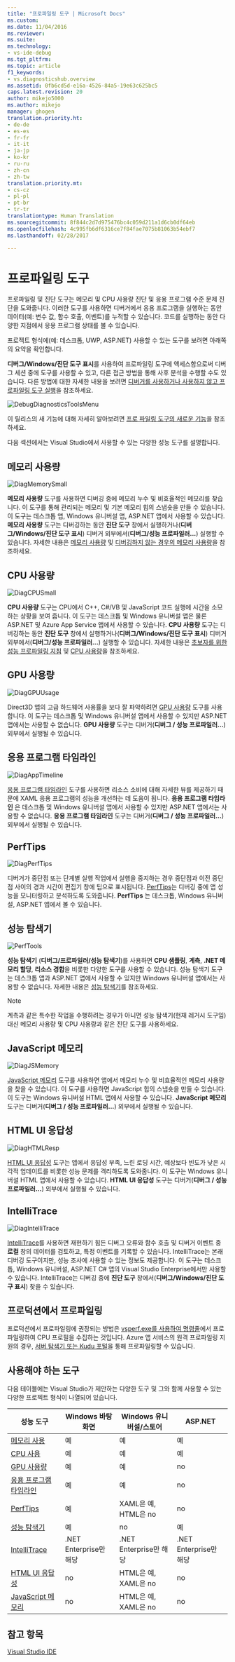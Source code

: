 ```yaml
---
title: "프로파일링 도구 | Microsoft Docs"
ms.custom: 
ms.date: 11/04/2016
ms.reviewer: 
ms.suite: 
ms.technology:
- vs-ide-debug
ms.tgt_pltfrm: 
ms.topic: article
f1_keywords:
- vs.diagnosticshub.overview
ms.assetid: 0fb6cd5d-e16a-4526-84a5-19e63c625bc5
caps.latest.revision: 20
author: mikejo5000
ms.author: mikejo
manager: ghogen
translation.priority.ht:
- de-de
- es-es
- fr-fr
- it-it
- ja-jp
- ko-kr
- ru-ru
- zh-cn
- zh-tw
translation.priority.mt:
- cs-cz
- pl-pl
- pt-br
- tr-tr
translationtype: Human Translation
ms.sourcegitcommit: 8f844c2d7d975476bc4c059d211a1d6cb0df64eb
ms.openlocfilehash: 4c995fb6df6316ce7f84fae7075b81063b54ebf7
ms.lasthandoff: 02/28/2017

---
```

# <a name="profiling-tools"></a>프로파일링 도구
프로파일링 및 진단 도구는 메모리 및 CPU 사용량 진단 및 응용 프로그램 수준 문제 진단을 도와줍니다. 이러한 도구를 사용하면 디버거에서 응용 프로그램을 실행하는 동안 데이터(예: 변수 값, 함수 호출, 이벤트)를 누적할 수 있습니다. 코드를 실행하는 동안 다양한 지점에서 응용 프로그램 상태를 볼 수 있습니다.  
  
 프로젝트 형식에(예: 데스크톱, UWP, ASP.NET) 사용할 수 있는 도구를 보려면 아래쪽의 요약을 확인합니다.  
  
 **디버그/Windows/진단 도구 표시**를 사용하여 프로파일링 도구에 액세스함으로써 디버그 세션 중에 도구를 사용할 수 있고, 다른 접근 방법을 통해 사후 분석을 수행할 수도 있습니다.  다른 방법에 대한 자세한 내용을 보려면 [디버거를 사용하거나 사용하지 않고 프로파일링 도구 실행](../profiling/running-profiling-tools-with-or-without-the-debugger.md)을 참조하세요.
  
 ![DebugDiagnosticsToolsMenu](../profiling/media/debugdiagnosticstoolsmenu.png "DebugDiagnosticsToolsMenu")
  
 이 릴리스의 새 기능에 대해 자세히 알아보려면 [프로 파일링 도구의 새로운 기능](../profiling/what-s-new-in-profiling-tools.md)을 참조하세요.
  
 다음 섹션에서는 Visual Studio에서 사용할 수 있는 다양한 성능 도구를 설명합니다.
  
## <a name="memory-usage"></a>메모리 사용량  
 ![DiagMemorySmall](../profiling/media/diagmemorysmall.png "DiagMemorySmall")  
  
 **메모리 사용량** 도구를 사용하면 디버깅 중에 메모리 누수 및 비효율적인 메모리를 찾습니다. 이 도구를 통해 관리되는 메모리 및 기본 메모리 힙의 스냅숏을 만들 수 있습니다. 이 도구는 데스크톱 앱, Windows 유니버설 앱, ASP.NET 앱에서 사용할 수 있습니다. **메모리 사용량** 도구는 디버깅하는 동안 **진단 도구** 창에서 실행하거나(**디버그/Windows/진단 도구 표시**) 디버거 외부에서(**디버그/성능 프로파일러...**) 실행할 수 있습니다. 자세한 내용은 [메모리 사용량](../profiling/memory-usage.md) 및 [디버깅하지 않는 경우의 메모리 사용량](../profiling/Memory-Usage-without-Debugging2.md)을 참조하세요.  
  
## <a name="cpu-usage"></a>CPU 사용량  
 ![DiagCPUSmall](../profiling/media/diagcpusmall.png "DiagCPUSmall")  
  
 **CPU 사용량** 도구는 CPU에서 C++, C#/VB 및 JavaScript 코드 실행에 시간을 소모하는 상황을 보여 줍니다.  이 도구는 데스크톱 및 Windows 유니버설 앱은 물론 ASP.NET 및 Azure App Service 앱에서 사용할 수 있습니다. **CPU 사용량** 도구는 디버깅하는 동안 **진단 도구** 창에서 실행하거나(**디버그/Windows/진단 도구 표시**) 디버거 외부에서(**디버그/성능 프로파일러...**) 실행할 수 있습니다. 자세한 내용은 [초보자를 위한 성능 프로파일링 지침](../profiling/beginners-guide-to-performance-profiling.md) 및 [CPU 사용량](../profiling/cpu-usage.md)을 참조하세요.
  
## <a name="gpu-usage"></a>GPU 사용량  
 ![DiagGPUUsage](../profiling/media/diaggpuusage.png "DiagGPUUsage")  
  
 Direct3D 앱의 고급 하드웨어 사용률을 보다 잘 파악하려면 [GPU 사용량](../debugger/gpu-usage.md) 도구를 사용합니다. 이 도구는 데스크톱 및 Windows 유니버설 앱에서 사용할 수 있지만 ASP.NET 앱에서는 사용할 수 없습니다. **GPU 사용량** 도구는 디버거(**디버그 / 성능 프로파일러...**) 외부에서 실행될 수 있습니다.  
  
## <a name="application-timeline"></a>응용 프로그램 타임라인  
 ![DiagAppTimeline](../profiling/media/diagapptimeline.png "DiagAppTimeline")  
  
 [응용 프로그램 타임라인](../profiling/application-timeline.md) 도구를 사용하면 리소스 소비에 대해 자세한 뷰를 제공하기 때문에 XAML 응용 프로그램의 성능을 개선하는 데 도움이 됩니다. **응용 프로그램 타임라인** 은 데스크톱 및 Windows 유니버설 앱에서 사용할 수 있지만 ASP.NET 앱에서는 사용할 수 없습니다. **응용 프로그램 타임라인** 도구는 디버거(**디버그 / 성능 프로파일러...**) 외부에서 실행될 수 있습니다.
  
## <a name="perftips"></a>PerfTips  
 ![DiagPerfTips](../profiling/media/diagperftips.png "DiagPerfTips")  
  
 디버거가 중단점 또는 단계별 실행 작업에서 실행을 중지하는 경우 중단점과 이전 중단점 사이의 경과 시간이 편집기 창에 팁으로 표시됩니다. [PerfTips](../profiling/perftips.md)는 디버깅 중에 앱 성능을 모니터링하고 분석하도록 도와줍니다. **PerfTips** 는 데스크톱, Windows 유니버설, ASP.NET 앱에서 볼 수 있습니다.

## <a name="performance-explorer"></a>성능 탐색기  
 ![PerfTools](../profiling/media/perftools.png "PerfTools")  
  
 **성능 탐색기** (**디버그/프로파일러/성능 탐색기**)를 사용하면 **CPU 샘플링**,  **계측**, **.NET 메모리 할당**, **리소스 경합**을 비롯한 다양한 도구를 사용할 수 있습니다. 성능 탐색기 도구는 데스크톱 앱과 ASP.NET 앱에서 사용할 수 있지만 Windows 유니버설 앱에서는 사용할 수 없습니다. 자세한 내용은 [성능 탐색기](../profiling/performance-explorer.md)를 참조하세요.

 > [!NOTE]
 > 계측과 같은 특수한 작업을 수행하려는 경우가 아니면 성능 탐색기(현재 레거시 도구임) 대신 메모리 사용량 및 CPU 사용량과 같은 진단 도구를 사용하세요.
  
## <a name="javascript-memory"></a>JavaScript 메모리  
 ![DiagJSMemory](../profiling/media/diagjsmemory.png "DiagJSMemory")  
  
 [JavaScript 메모리](../profiling/javascript-memory.md) 도구를 사용하면 앱에서 메모리 누수 및 비효율적인 메모리 사용량을 찾을 수 있습니다. 이 도구를 사용하면 JavaScript 힙의 스냅숏을 만들 수 있습니다. 이 도구는 Windows 유니버설 HTML 앱에서 사용할 수 있습니다. **JavaScript 메모리** 도구는 디버거(**디버그 / 성능 프로파일러...**) 외부에서 실행될 수 있습니다.  
  
## <a name="html-ui-responsiveness"></a>HTML UI 응답성  
 ![DiagHTMLResp](../profiling/media/diaghtmlresp.png "DiagHTMLResp")  
  
 [HTML UI 응답성](../profiling/html-ui-responsiveness.md) 도구는 앱에서 응답성 부족, 느린 로딩 시간, 예상보다 빈도가 낮은 시각적 업데이트를 비롯한 성능 문제를 격리하도록 도와줍니다. 이 도구는 Windows 유니버설 HTML 앱에서 사용할 수 있습니다. **HTML UI 응답성** 도구는 디버거(**디버그 / 성능 프로파일러...**) 외부에서 실행될 수 있습니다.  
  
## <a name="intellitrace"></a>IntelliTrace  
 ![DiagIntelliTrace](../profiling/media/diagintellitrace.png "DiagIntelliTrace")  
  
 [IntelliTrace](../debugger/intellitrace.md)를 사용하면 재현하기 힘든 디버그 오류와 함수 호출 및 디버거 이벤트 중 **로컬** 창의 데이터를 검토하고, 특정 이벤트를 기록할 수 있습니다.  IntelliTrace는 본래 디버깅 도구이지만, 성능 조사에 사용할 수 있는 정보도 제공합니다. 이 도구는 데스크톱, Windows 유니버설, ASP.NET C# 앱의 Visual Studio Enterprise에서만 사용할 수 있습니다. IntelliTrace는 디버깅 중에 **진단 도구** 창에서(**디버그/Windows/진단 도구 표시**) 찾을 수 있습니다.  
  
## <a name="profiling-in-production"></a>프로덕션에서 프로파일링  
 프로덕션에서 프로파일링에 권장되는 방법은 [vsperf.exe를 사용하여 명령줄](../profiling/using-the-profiling-tools-from-the-command-line.md)에서 프로파일링하여 CPU 프로필을 수집하는 것입니다. Azure 앱 서비스의 원격 프로파일링 지원의 경우, [서버 탐색기 또는 Kudu 포털](https://azure.microsoft.com/en-us/blog/remote-profiling-support-in-azure-app-service/)을 통해 프로파일링할 수 있습니다.  
  
## <a name="which-tool-should-i-use"></a>사용해야 하는 도구  
 다음 테이블에는 Visual Studio가 제안하는 다양한 도구 및 그와 함께 사용할 수 있는 다양한 프로젝트 형식이 나열되어 있습니다.  
  
|성능 도구|Windows 바탕 화면|Windows 유니버설/스토어|ASP.NET|  
|----------------------|---------------------|------------------------------|-------------|  
|[메모리 사용](../profiling/memory-usage.md)|예|예|예|  
|[CPU 사용](../profiling/cpu-usage.md)|예|예|예|  
|[GPU 사용량](../debugger/gpu-usage.md)|예|예|no|  
|[응용 프로그램 타임라인](../profiling/application-timeline.md)|예|예|no|  
|[PerfTips](../profiling/perftips.md)|예|XAML은 예, HTML은 no|no|  
|[성능 탐색기](../profiling/performance-explorer.md)|예|no|예|  
|[IntelliTrace](../debugger/intellitrace.md)|.NET Enterprise만 해당|.NET Enterprise만 해당|.NET Enterprise만 해당|  
|[HTML UI 응답성](../profiling/html-ui-responsiveness.md)|no|HTML은 예, XAML은 no|no|  
|[JavaScript 메모리](../profiling/javascript-memory.md)|no|HTML은 예, XAML은 no|no|  
  
## <a name="see-also"></a>참고 항목  
 [Visual Studio IDE](../ide/visual-studio-ide.md)

